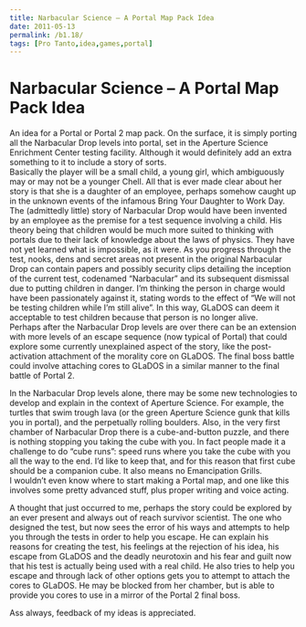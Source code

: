 ```yaml
---
title: Narbacular Science – A Portal Map Pack Idea
date: 2011-05-13
permalink: /b1.18/
tags: [Pro Tanto,idea,games,portal]
---
```


# Narbacular Science – A Portal Map Pack Idea

An idea for a Portal or Portal 2 map pack. On the surface, it is simply porting all the Narbacular Drop levels into portal, set in the Aperture Science Enrichment Center testing facility. Although it would definitely add an extra something to it to include a story of sorts.  
Basically the player will be a small child, a young girl, which ambiguously may or may not be a younger Chell. All that is ever made clear about her story is that she is a daughter of an employee, perhaps somehow caught up in the unknown events of the infamous Bring Your Daughter to Work Day.  
The (admittedly little) story of Narbacular Drop would have been invented by an employee as the premise for a test sequence involving a child. His theory being that children would be much more suited to thinking with portals due to their lack of knowledge about the laws of physics. They have not yet learned what is impossible, as it were. As you progress through the test, nooks, dens and secret areas not present in the original Narbacular Drop can contain papers and possibly security clips detailing the inception of the current test, codenamed “Narbacular” and its subsequent dismissal due to putting children in danger. I’m thinking the person in charge would have been passionately against it, stating words to the effect of “We will not be testing children while I’m still alive”. In this way, GLaDOS can deem it acceptable to test children because that person is no longer alive.  
Perhaps after the Narbacular Drop levels are over there can be an extension with more levels of an escape sequence (now typical of Portal) that could explore some currently unexplained aspect of the story, like the post-activation attachment of the morality core on GLaDOS. The final boss battle could involve attaching cores to GLaDOS in a similar manner to the final battle of Portal 2.

In the Narbacular Drop levels alone, there may be some new technologies to develop and explain in the context of Aperture Science. For example, the turtles that swim trough lava (or the green Aperture Science gunk that kills you in portal), and the perpetually rolling boulders. Also, in the very first chamber of Narbacular Drop there is a cube-and-button puzzle, and there is nothing stopping you taking the cube with you. In fact people made it a challenge to do “cube runs”: speed runs where you take the cube with you all the way to the end. I’d like to keep that, and for this reason that first cube should be a companion cube. It also means no Emancipation Grills.  
I wouldn’t even know where to start making a Portal map, and one like this involves some pretty advanced stuff, plus proper writing and voice acting.

A thought that just occurred to me, perhaps the story could be explored by an ever present and always out of reach survivor scientist. The one who designed the test, but now sees the error of his ways and attempts to help you through the tests in order to help you escape. He can explain his reasons for creating the test, his feelings at the rejection of his idea, his escape from GLaDOS and the deadly neurotoxin and his fear and guilt now that his test is actually being used with a real child. He also tries to help you escape and through lack of other options gets you to attempt to attach the cores to GLaDOS. He may be blocked from her chamber, but is able to provide you cores to use in a mirror of the Portal 2 final boss.

Ass always, feedback of my ideas is appreciated.
